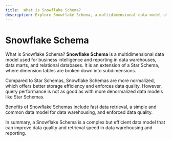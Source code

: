 ```yaml
---
title:  What is Snowflake Schema?
description: Explore Snowflake Schema, a multidimensional data model utilized for business intelligence and reporting in data warehouses, data marts, and relational databases. Understand how it extends the Star Schema, breaking down dimension tables into subdimensions. Compared to Star Schemas, Snowflake Schemas are more normalized, offering better storage efficiency and enforcing data quality, though query performance is not as optimal. Discover the benefits of Snowflake Schemas, including fast data retrieval, a simple and common data model for data warehousing, and enforced data quality. In summary, Snowflake Schema is a complex yet efficient data model that can enhance data quality and retrieval speed in data warehousing and reporting.
---
```


# Snowflake Schema

What is Snowflake Schema? **Snowflake Schema** is a multidimensional data model used for business intelligence and reporting in data warehouses, data marts, and relational databases. It is an extension of a Star Schema, where dimension tables are broken down into subdimensions.

Compared to Star Schemas, Snowflake Schemas are more normalized, which offers better storage efficiency and enforces data quality. However, query performance is not as good as with more denormalized data models like Star Schemas.

Benefits of Snowflake Schemas include fast data retrieval, a simple and common data model for data warehousing, and enforced data quality.

In summary, a Snowflake Schema is a complex but efficient data model that can improve data quality and retrieval speed in data warehousing and reporting.
